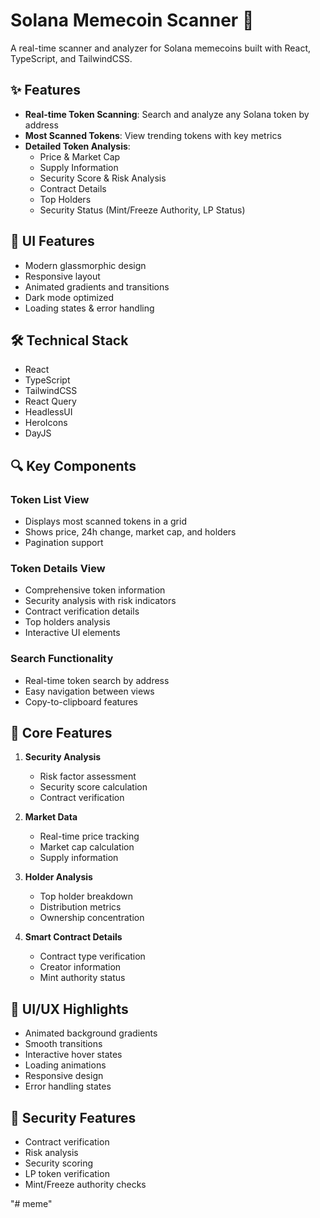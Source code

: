 # Solana Memecoin Scanner 🚀

A real-time scanner and analyzer for Solana memecoins built with React, TypeScript, and TailwindCSS.

## ✨ Features

- **Real-time Token Scanning**: Search and analyze any Solana token by address
- **Most Scanned Tokens**: View trending tokens with key metrics
- **Detailed Token Analysis**:
  - Price & Market Cap
  - Supply Information  
  - Security Score & Risk Analysis
  - Contract Details
  - Top Holders
  - Security Status (Mint/Freeze Authority, LP Status)

## 🎨 UI Features

- Modern glassmorphic design
- Responsive layout
- Animated gradients and transitions
- Dark mode optimized
- Loading states & error handling

## 🛠️ Technical Stack

- React 
- TypeScript
- TailwindCSS
- React Query
- HeadlessUI
- HeroIcons
- DayJS

## 🔍 Key Components

### Token List View
- Displays most scanned tokens in a grid
- Shows price, 24h change, market cap, and holders
- Pagination support

### Token Details View
- Comprehensive token information
- Security analysis with risk indicators
- Contract verification details
- Top holders analysis
- Interactive UI elements

### Search Functionality
- Real-time token search by address
- Easy navigation between views
- Copy-to-clipboard features

## 🎯 Core Features

1. **Security Analysis**
   - Risk factor assessment
   - Security score calculation
   - Contract verification

2. **Market Data**
   - Real-time price tracking
   - Market cap calculation
   - Supply information

3. **Holder Analysis**
   - Top holder breakdown
   - Distribution metrics
   - Ownership concentration

4. **Smart Contract Details**
   - Contract type verification
   - Creator information
   - Mint authority status

## 💫 UI/UX Highlights

- Animated background gradients
- Smooth transitions
- Interactive hover states
- Loading animations
- Responsive design
- Error handling states

## 🔐 Security Features

- Contract verification
- Risk analysis
- Security scoring
- LP token verification
- Mint/Freeze authority checks

"# meme" 
